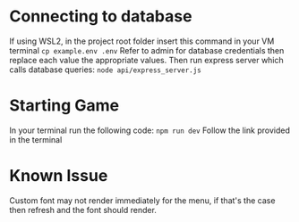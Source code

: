 # Connecting to database
If using WSL2, in the project root folder insert this command in your VM terminal
```cp example.env .env```
Refer to admin for database credentials then replace each value the appropriate values.
Then run express server which calls database queries:
```node api/express_server.js```

# Starting Game
In your terminal run the following code:
```npm run dev```
Follow the link provided in the terminal

# Known Issue
Custom font may not render immediately for the menu, if that's the case then refresh and the font should render.